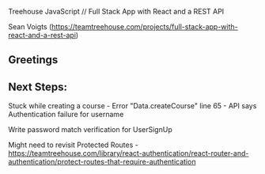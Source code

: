 Treehouse JavaScript // Full Stack App with React and a REST API

Sean Voigts (https://teamtreehouse.com/projects/full-stack-app-with-react-and-a-rest-api)

## Greetings

## Next Steps:
Stuck while creating a course - Error "Data.createCourse" line 65 - API says Authentication failure for username

Write password match verification for UserSignUp

Might need to revisit Protected Routes - https://teamtreehouse.com/library/react-authentication/react-router-and-authentication/protect-routes-that-require-authentication 